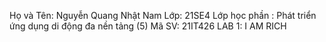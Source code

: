 Họ và Tên: Nguyễn Quang Nhật Nam
Lớp: 21SE4
Lớp học phần : Phát triển ứng dụng di động đa nền tảng (5)
Mã SV: 21IT426
LAB 1: I AM RICH


 


